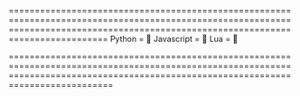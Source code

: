 =====================================================================================================================================================================================
Python = 🗿
Javascript = 🗿
Lua = 💩

======================================================================================================================================================================================

<!---
Yrod0200/Yrod0200 is a ✨ special ✨ repository because its `README.md` (this file) appears on your GitHub profile.
You can click the Preview link to take a look at your changes.
--->
